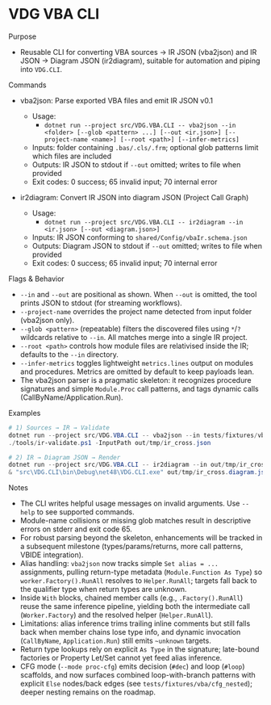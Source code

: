 # VDG VBA CLI

Purpose
- Reusable CLI for converting VBA sources → IR JSON (vba2json) and IR JSON → Diagram JSON (ir2diagram), suitable for automation and piping into `VDG.CLI`.

Commands
- vba2json: Parse exported VBA files and emit IR JSON v0.1
  - Usage:
    - `dotnet run --project src/VDG.VBA.CLI -- vba2json --in <folder> [--glob <pattern> ...] [--out <ir.json>] [--project-name <name>] [--root <path>] [--infer-metrics]`
  - Inputs: folder containing `.bas/.cls/.frm`; optional glob patterns limit which files are included
  - Outputs: IR JSON to stdout if `--out` omitted; writes to file when provided
  - Exit codes: 0 success; 65 invalid input; 70 internal error

- ir2diagram: Convert IR JSON into diagram JSON (Project Call Graph)
  - Usage:
    - `dotnet run --project src/VDG.VBA.CLI -- ir2diagram --in <ir.json> [--out <diagram.json>]`
  - Inputs: IR JSON conforming to `shared/Config/vbaIr.schema.json`
  - Outputs: Diagram JSON to stdout if `--out` omitted; writes to file when provided
  - Exit codes: 0 success; 65 invalid input; 70 internal error

Flags & Behavior
- `--in` and `--out` are positional as shown. When `--out` is omitted, the tool prints JSON to stdout (for streaming workflows).
- `--project-name` overrides the project name detected from input folder (vba2json only).
- `--glob <pattern>` (repeatable) filters the discovered files using `*`/`?` wildcards relative to `--in`. All matches merge into a single IR project.
- `--root <path>` controls how module files are relativised inside the IR; defaults to the `--in` directory.
- `--infer-metrics` toggles lightweight `metrics.lines` output on modules and procedures. Metrics are omitted by default to keep payloads lean.
- The vba2json parser is a pragmatic skeleton: it recognizes procedure signatures and simple `Module.Proc` call patterns, and tags dynamic calls (CallByName/Application.Run).

Examples
```powershell
# 1) Sources → IR → Validate
dotnet run --project src/VDG.VBA.CLI -- vba2json --in tests/fixtures/vba/cross_module_calls --out out/tmp/ir_cross.json
./tools/ir-validate.ps1 -InputPath out/tmp/ir_cross.json

# 2) IR → Diagram JSON → Render
dotnet run --project src/VDG.VBA.CLI -- ir2diagram --in out/tmp/ir_cross.json --out out/tmp/ir_cross.diagram.json
& "src\VDG.CLI\bin\Debug\net48\VDG.CLI.exe" out/tmp/ir_cross.diagram.json out/tmp/ir_cross.vsdx
```

Notes
- The CLI writes helpful usage messages on invalid arguments. Use `--help` to see supported commands.
- Module-name collisions or missing glob matches result in descriptive errors on stderr and exit code 65.
- For robust parsing beyond the skeleton, enhancements will be tracked in a subsequent milestone (types/params/returns, more call patterns, VBIDE integration).
- Alias handling: `vba2json` now tracks simple `Set alias = ...` assignments, pulling return-type metadata (`Module.Function As Type`) so `worker.Factory().RunAll` resolves to `Helper.RunAll`; targets fall back to the qualifier type when return types are unknown.
- Inside `With` blocks, chained member calls (e.g., `.Factory().RunAll`) reuse the same inference pipeline, yielding both the intermediate call (`Worker.Factory`) and the resolved helper (`Helper.RunAll`).
- Limitations: alias inference trims trailing inline comments but still falls back when member chains lose type info, and dynamic invocation (`CallByName`, `Application.Run`) still emits `~unknown` targets.
- Return type lookups rely on explicit `As Type` in the signature; late-bound factories or Property Let/Set cannot yet feed alias inference.
- CFG mode (`--mode proc-cfg`) emits decision (`#dec`) and loop (`#loop`) scaffolds, and now surfaces combined loop-with-branch patterns with explicit `Else` nodes/back edges (see `tests/fixtures/vba/cfg_nested`); deeper nesting remains on the roadmap.

